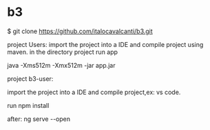 # b3
$ git clone https://github.com/italocavalcanti/b3.git

project Users:
import the project into a IDE and compile project using maven.
in the directory project run app

java -Xms512m -Xmx512m -jar app.jar 
 
 
 
 
 project b3-user:
 
 
 import the project into a IDE and compile project,ex: vs code.
 
 run npm install
 
 after: ng serve --open
 
